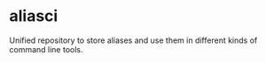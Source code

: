 # aliasci
Unified repository to store aliases and use them in different kinds of command line tools.
